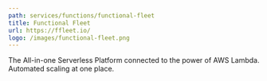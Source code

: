 ```yaml
---
path: services/functions/functional-fleet
title: Functional Fleet
url: https://ffleet.io/
logo: /images/functional-fleet.png
---
```

The All-in-one Serverless Platform connected to the power of AWS Lambda. Automated scaling at one place.